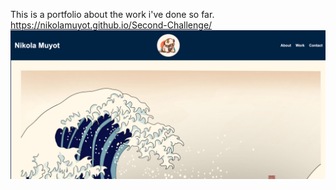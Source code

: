 This is a portfolio about the work i've done so far.
https://nikolamuyot.github.io/Second-Challenge/
![screenshot of portfolio](assets/Screenshot%202024-03-07%20at%2009.48.49.png)
